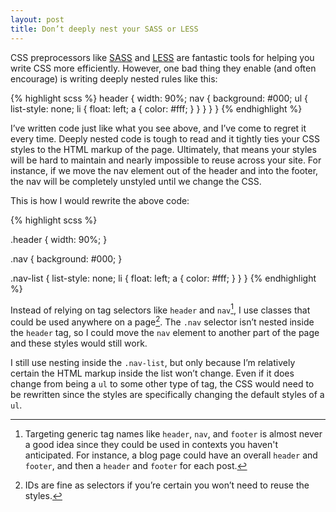 ```yaml
---
layout: post
title: Don’t deeply nest your SASS or LESS
---
```

CSS preprocessors like [SASS](http://sass-lang.com/) and [LESS](http://lesscss.org/) are fantastic tools for helping you write CSS more efficiently. However, one bad thing they enable (and often encourage) is writing deeply nested rules like this:

{% highlight scss %}
header { width: 90%;
  nav { background: #000;
    ul { list-style: none;
      li { float: left;
        a { color: #fff; } 
      }
    }
  }
}
{% endhighlight %}

I’ve written code just like what you see above, and I’ve come to regret it every time. Deeply nested code is tough to read and it tightly ties your CSS styles to the HTML markup of the page. Ultimately, that means your styles will be hard to maintain and nearly impossible to reuse across your site. For instance, if we move the nav element out of the header and into the footer, the nav will be completely unstyled until we change the CSS.

This is how I would rewrite the above code:

{% highlight scss %}

.header { width: 90%; }

.nav { background: #000; }

.nav-list { list-style: none; 
  li { float: left; 
    a { color: #fff; }
  } 
}
{% endhighlight %}

Instead of relying on tag selectors like `header` and `nav`[^tagselectors], I use classes that could be used anywhere on a page[^ids]. The `.nav` selector isn’t nested inside the `header` tag, so I could move the `nav` element to another part of the page and these styles would still work. 

I still use nesting inside the `.nav-list`, but only because I’m relatively certain the HTML markup inside the list won’t change. Even if it does change from being a `ul` to some other type of tag, the CSS would need to be rewritten since the styles are specifically changing the default styles of a `ul`.

[^tagselectors]: Targeting generic tag names like `header`, `nav`, and `footer` is almost never a good idea since they could be used in contexts you haven't anticipated. For instance, a blog page could have an overall `header` and `footer`, and then a `header` and `footer` for each post.

[^ids]: IDs are fine as selectors if you’re certain you won’t need to reuse the styles. 